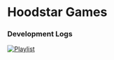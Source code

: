 # Hoodstar Games
### Development Logs
[![Playlist](https://img.youtube.com/vi/ON1yiwEeJXI/maxresdefault.jpg)](https://www.youtube.com/watch?v=ON1yiwEeJXI&list=PL6ph9kr_IE-vMQYmfg49juk93Jf6FS8UM)
